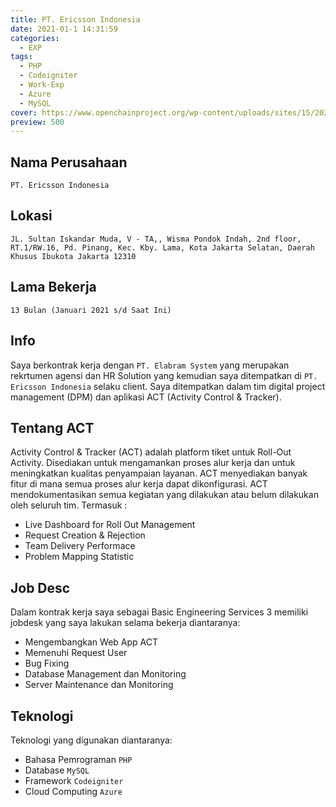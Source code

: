 ```yaml
---
title: PT. Ericsson Indonesia
date: 2021-01-1 14:31:59
categories:
  - EXP
tags:
  - PHP
  - Codeigniter
  - Work-Exp
  - Azure
  - MySQL
cover: https://www.openchainproject.org/wp-content/uploads/sites/15/2020/12/Ericsson-Logo-300x136.png
preview: 500
---
```


## Nama Perusahaan

`PT. Ericsson Indonesia`

## Lokasi

`JL. Sultan Iskandar Muda, V - TA,, Wisma Pondok Indah, 2nd floor, RT.1/RW.16, Pd. Pinang, Kec. Kby. Lama, Kota Jakarta Selatan, Daerah Khusus Ibukota Jakarta 12310`

## Lama Bekerja

`13 Bulan (Januari 2021 s/d Saat Ini)`

## Info

Saya berkontrak kerja dengan `PT. Elabram System` yang merupakan rekrtumen agensi dan HR Solution yang kemudian saya ditempatkan di `PT. Ericsson Indonesia` selaku client. Saya ditempatkan dalam tim digital project management (DPM) dan aplikasi ACT (Activity Control & Tracker).

## Tentang ACT
Activity Control & Tracker (ACT) adalah platform tiket untuk Roll-Out Activity. Disediakan untuk mengamankan proses alur kerja dan untuk meningkatkan kualitas penyampaian layanan. ACT menyediakan banyak fitur di mana semua proses alur kerja dapat dikonfigurasi. ACT mendokumentasikan semua kegiatan yang dilakukan atau belum dilakukan oleh seluruh tim. Termasuk :
- Live Dashboard for Roll Out Management
- Request Creation & Rejection
- Team Delivery Performace
- Problem Mapping Statistic

## Job Desc
Dalam kontrak kerja saya sebagai Basic Engineering Services 3 memiliki jobdesk yang saya lakukan selama bekerja diantaranya:
- Mengembangkan Web App ACT
- Memenuhi Request User
- Bug Fixing
- Database Management dan Monitoring
- Server Maintenance dan Monitoring

## Teknologi
Teknologi yang digunakan diantaranya:
- Bahasa Pemrograman `PHP` 
- Database `MySQL`
- Framework `Codeigniter`
- Cloud Computing `Azure`



